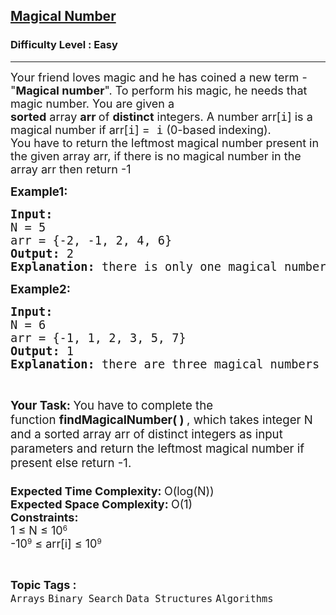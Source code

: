 <h2><a href="https://www.geeksforgeeks.org/problems/magical-number-1587115620/1?page=1&category=Arrays&difficulty=Easy,Medium&sortBy=difficulty">Magical Number</a></h2><h3>Difficulty Level : Easy</h3><hr><div class="problems_problem_content__Xm_eO"><p><span style="font-size: 18px;">Your friend loves magic and he has coined a new term - "<strong>Magical number</strong>". To perform his magic, he needs that magic number. You are given a <strong>sorted</strong>&nbsp;array&nbsp;<strong>arr&nbsp;</strong>of&nbsp;<strong>distinct</strong>&nbsp;integers. A number arr[<span style="font-family: terminal, monaco, monospace;">i</span>] is a magical number if arr[<span style="font-family: terminal, monaco, monospace;">i</span>] =<span style="font-family: terminal, monaco, monospace;">&nbsp;i</span>&nbsp;(0-based indexing).<br>You have to return the leftmost magical number present in the given array arr, if there is no magical number in the array arr then return -1<br></span></p>
<p><span style="font-size: 14pt;"><strong>Example1:</strong></span></p>
<pre><span style="font-size: 14pt;"><strong>Input:</strong>
N = 5<br>arr = {-2, -1, 2, 4, 6}
<strong>Output: </strong>2<br><strong>Explanation:</strong> there is only one magical number present at index <strong>2 </strong>because arr[2] = 2.<br></span></pre>
<p><strong><span style="font-size: 14pt;">Example2:</span></strong></p>
<pre><strong><span style="font-size: 14pt;">Input:</span></strong><span style="font-size: 14pt;"><br>N = 6<br>arr = {-1, 1, 2, 3, 5, 7}<br><strong>Output: </strong>1<br><strong>Explanation:</strong> there are three magical numbers 1,2 and 3 present in the array,so leftmost magical number is 1.  <br></span></pre>
<pre>&nbsp;</pre>
<p><span style="font-size: 14pt;"><strong>Your Task:&nbsp;</strong>You have to complete the function&nbsp;<strong>findMagicalNumber( )&nbsp;</strong>, which takes integer N and a sorted array arr of distinct integers as input parameters and return the leftmost magical number if present else return -1.&nbsp;<br><br></span><span style="font-size: 18px;"><strong>Expected Time Complexity:&nbsp;</strong>O(log(N))<br><strong>Expected Space Complexity:&nbsp;</strong>O(1)<br></span><strong style="font-size: 18px;">Constraints:<br></strong><span style="font-size: 18px;">1 ≤ N ≤ 10</span><sup>6<br></sup><span style="font-size: 18px;">-10</span><sup>9</sup><span style="font-size: 18px;">&nbsp;≤ arr[i] ≤ 10</span><sup>9</sup></p></div><br><p><span style=font-size:18px><strong>Topic Tags : </strong><br><code>Arrays</code>&nbsp;<code>Binary Search</code>&nbsp;<code>Data Structures</code>&nbsp;<code>Algorithms</code>&nbsp;